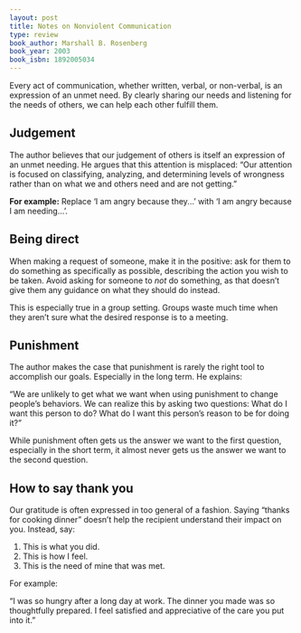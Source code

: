 ```yaml
---
layout: post
title: Notes on Nonviolent Communication
type: review
book_author: Marshall B. Rosenberg
book_year: 2003
book_isbn: 1892005034
---
```


Every act of communication, whether written, verbal, or non-verbal, is an expression of an unmet need. By clearly sharing our needs and listening for the needs of others, we can help each other fulfill them.

## Judgement

The author believes that our judgement of others is itself an expression of an unmet needing. He argues that this attention is misplaced: “Our attention is focused on classifying, analyzing, and determining levels of wrongness rather than on what we and others need and are not getting.”

**For example:** Replace ‘I am angry because they...’ with ‘I am angry because I am needing...’.

## Being direct

When making a request of someone, make it in the positive: ask for them to do something as specifically as possible, describing the action you wish to be taken. Avoid asking for someone to _not_ do something, as that doesn’t give them any guidance on what they should do instead.

This is especially true in a group setting. Groups waste much time when they aren’t sure what the desired response is to a meeting.

## Punishment

The author makes the case that punishment is rarely the right tool to accomplish our goals. Especially in the long term. He explains:

“We are unlikely to get what we want when using punishment to change people’s behaviors. We can realize this by asking two questions: What do I want this person to do? What do I want this person’s reason to be for doing it?”

While punishment often gets us the answer we want to the first question, especially in the short term, it almost never gets us the answer we want to the second question.

## How to say thank you

Our gratitude is often expressed in too general of a fashion. Saying “thanks for cooking dinner” doesn’t help the recipient understand their impact on you. Instead, say:

1) This is what you did.
2) This is how I feel.
3) This is the need of mine that was met.

For example:

“I was so hungry after a long day at work. The dinner you made was so thoughtfully prepared. I feel satisfied and appreciative of the care you put into it.”
